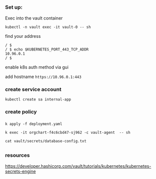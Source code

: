 ##

### Set up:


Exec into the vault container

`kubectl -n vault exec -it vault-0 -- sh`

find your address
```
/ $
/ $ echo $KUBERNETES_PORT_443_TCP_ADDR
10.96.0.1
/ $ 
```
enable k8s auth method via gui

add hostname `https://10.96.0.1:443`

### create service account

`kubectl create sa internal-app`


### create policy





### 

`k apply -f deployment.yaml`

`k exec -it orgchart-f4c6cbd47-sj962 -c vault-agent  -- sh`

`cat vault/secrets/database-config.txt`






##

### resources

https://developer.hashicorp.com/vault/tutorials/kubernetes/kubernetes-secrets-engine
